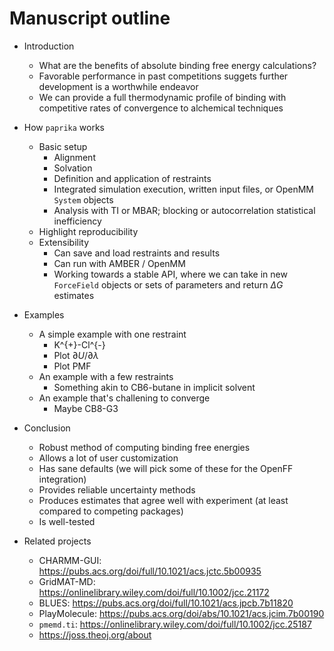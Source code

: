 # Manuscript outline

- Introduction
    - What are the benefits of absolute binding free energy calculations?
    - Favorable performance in past competitions suggets further development is a worthwhile endeavor
    - We can provide a full thermodynamic profile of binding with competitive rates of convergence to alchemical techniques

- How `paprika` works
    - Basic setup
        - Alignment
        - Solvation
        - Definition and application of restraints
        - Integrated simulation execution, written input files, or OpenMM `System` objects
        - Analysis with TI or MBAR; blocking or autocorrelation statistical inefficiency
    - Highlight reproducibility
    - Extensibility
        - Can save and load restraints and results
        - Can run with AMBER / OpenMM
        - Working towards a stable API, where we can take in new `ForceField` objects or sets of parameters and return $\Delta G$ estimates

- Examples
    - A simple example with one restraint
        - K^{+}-Cl^{-}
        - Plot $\partial U / \partial \lambda$ 
        - Plot PMF
    - An example with a few restraints
        - Something akin to CB6-butane in implicit solvent
    - An example that's challening to converge 
        - Maybe CB8-G3

- Conclusion
    - Robust method of computing binding free energies
    - Allows a lot of user customization
    - Has sane defaults (we will pick some of these for the OpenFF integration)
    - Provides reliable uncertainty methods
    - Produces estimates that agree well with experiment (at least compared to competing packages)
    - Is well-tested

- Related projects
    - CHARMM-GUI: https://pubs.acs.org/doi/full/10.1021/acs.jctc.5b00935
    - GridMAT-MD: https://onlinelibrary.wiley.com/doi/full/10.1002/jcc.21172
    - BLUES: https://pubs.acs.org/doi/full/10.1021/acs.jpcb.7b11820
    - PlayMolecule: https://pubs.acs.org/doi/abs/10.1021/acs.jcim.7b00190
    - `pmemd.ti`: https://onlinelibrary.wiley.com/doi/full/10.1002/jcc.25187
    - https://joss.theoj.org/about